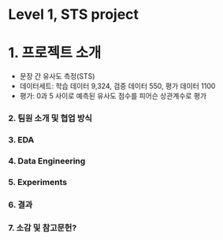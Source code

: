 # Level 1, STS project

# 1. 프로젝트 소개

<aside>

- 문장 간 유사도 측정(STS)  
- 데이터세트: 학습 데이터 9,324, 검증 데이터 550, 평가 데이터 1100  
- 평가: 0과 5 사이로 예측된 유사도 점수를 피어슨 상관계수로 평가  

<aside>

# 2. 팀원 소개 및 협업 방식

# 3. EDA

# 4. Data Engineering

# 5. Experiments

# 6. 결과

# 7. 소감 및 참고문헌?
